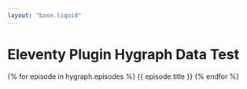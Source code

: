 ```yaml
---
layout: "base.liquid"
---
```


# Eleventy Plugin Hygraph Data Test

{% for episode in hygraph.episodes %}
    {{ episode.title }}
{% endfor %}